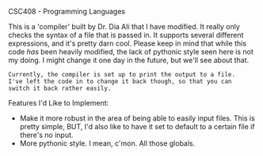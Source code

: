 CSC408 - Programming Languages

This is a 'compiler' built by Dr. Dia Ali that I have modified.
It really only checks the syntax of a file that is passed in. It
supports several different expressions, and it's pretty darn cool.
Please keep in mind that while this code *has* been heavily
modified, the lack of pythonic style seen here is not my doing. I
might change it one day in the future, but we'll see about that.

	Currently, the compiler is set up to print the output to a file.
	I've left the code in to change it back though, so that you can
	switch it back rather easily.

Features I'd Like to Implement:
*	Make it more robust in the area of being able to easily input files. This is pretty simple, BUT, I'd also like to have it set to default to a certain file if there's no input.
*	More pythonic style. I mean, c'mon. All those globals.
